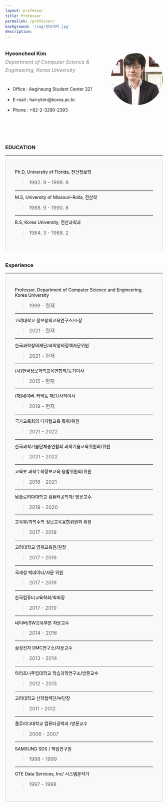 ```yaml
---
layout: professor
title: Professor
permalink: /professor/
background: '/img/정보대학.jpg'
description: 
---
```


<style>
    div {
    
    }
    div.left {
        width: 67%;
        height : 300px;
        float: left;
    }
    div.profile{
        width: 100%;
        position: relative;
    }
    div.profile:after{
        content: "";
        display: block;
        padding-bottom: 100%;
    }
    div.right {
        width: 33%;
        height : 300px;
        float: right;
    }
    div.main {
        width : 100%;
        float : left;
        line-height : 120%;
    }
    div.profilebox {
     width: 100%;
     height: 100%; 
     border-radius: 70%;
     overflow: hidden;
     margin-top : 30px;
     position:absolute;
    }
    div.mainbox{    
     background-color: rgba( 0, 0, 0, 0.015 ); 
     color : #000000; 
     border: 1px solid #CCCCCC; 
     margin-bottom : 40px;
     padding : 30px;
    }
    div.italic{
        font-style : italic;
        font-size : 16px;
        color : gray;
        margin-top : -10px;
        line-height : 160%;
    }
    img.profile {
     width: 100%;
     height: 100%;
     object-fit: cover;
     
    }
    blockquote{
        font-size: 16px;
    }
    img {
     width: 100%;
     object-fit: contain;
    }
</style>
<div class = "main">
    <div class = "left">
        <h3>Hyeoncheol Kim</h3>
        <div class="italic">
            Department of Computer Science & Engineering, Korea University<br><br>
        </div>
        <div>
        <ul>
            <li>Office : Aegineung Student Center 321</li><br>
            <li>E-mail : harrykim@korea.ac.kr</li><br>
            <li>Phone : +82-2-3290-2393</li>
        </ul>
        </div>
    </div>
    <div class = "right">
        <div class = "profile">
        <div class = "profilebox">
            <img class = "profile" src="/img/Professor.jpg" />
        </div>
        </div>
    </div>
</div>
<div class = "main">
        <h3>EDUCATION</h3>
        <hr />
        <div class="mainbox">
                Ph.D, University of Florida, 전산정보학<br>
                <blockquote>1992. 9 - 1998. 8</blockquote>
                <hr>
                M.S, University of Missouri-Rolla, 전산학<br>
                <blockquote>1988. 9 - 1990. 8</blockquote>
                <hr>
                B.S, Korea University, 전산과학과<br>
                <blockquote>1984. 3 - 1988. 2</blockquote>
        </div>
        <h3>Experience</h3>
        <hr />
        <div class="mainbox">
                Professor, Department of Computer Science and Engineering, Korea University<br>
                <!--구분선-->
                <blockquote>1999 - 현재</blockquote>
                <hr>
                <!--구분선-->
                고려대학교 정보창의교육연구소/소장<br>
                <blockquote>2021 - 현재</blockquote>
                <hr>
                한국과학창의재단/과학창의정책자문위원<br>
                <blockquote>2021 - 현재</blockquote>
                <hr>
                <!--구분선-->
                (사)한국정보과학교육연합회/등기이사<br>
                <blockquote>2015 - 현재</blockquote>
                <hr>
                <!--구분선-->
                (재)네이버-커넥트 재단/사외이사<br>
                <blockquote>2019 - 현재</blockquote>
                <hr>
                <!--구분선-->
                국가교육회의 디지털교육 특위/위원<br>
                <blockquote>2021 - 2022</blockquote>
                <hr>
                <!--구분선-->
                한국과학기술단체총연합회 과학기술교육위원회/위원<br>
                <blockquote>2021 - 2022</blockquote>
                <hr>
                <!--구분선-->
                교육부 과학수학정보교육 융합위원회/위원<br>
                <blockquote>2018 - 2021</blockquote>
                <hr>
                <!--구분선-->
                남플로리다대학교 컴퓨터공학과/ 방문교수<br>
                <blockquote>2019 - 2020</blockquote>
                <hr>
                <!--구분선-->
                교육부/과학수학 정보교육융합위원회 위원<br>
                <blockquote>2017 - 2019</blockquote>
                <hr>
                <!--구분선-->
                고려대학교 영재교육원/원장<br>
                <blockquote>2017 - 2019</blockquote>
                <hr>
                <!--구분선-->
                국세청 빅데이터/자문 위원<br>
                <blockquote>2017 - 2019</blockquote>
                <hr>
                <!--구분선-->
                한국컴퓨터교육학회/학회장<br>
                <blockquote>2017 - 2019</blockquote>
                <hr>
                <!--구분선-->
                네이버/SW교육부분 자문교수<br>
                <blockquote>2014 - 2016</blockquote>
                <hr>
                <!--구분선-->
                삼성전자 DMC연구소/자문교수<br>
                <blockquote>2013 - 2014</blockquote>
                <hr>
                <!--구분선-->
               아리조나주립대학교 학습과학연구소/방문교수<br>
                <blockquote>2012 - 2013</blockquote>
                <hr>
                <!--구분선-->
                고려대학교 산학협력단/부단장<br>
                <blockquote>2011 - 2012</blockquote>
                <hr>
                <!--구분선-->
                플로리다대학교 컴퓨터공학과 /방문교수<br>
                <blockquote>2006 - 2007</blockquote>
                <hr>
                <!--구분선-->
                SAMSUNG SDS / 책임연구원<br>
                <blockquote>1998 - 1999</blockquote>
                <hr>
                <!--구분선-->
                GTE Data Services, Inc/ 시스템분석가<br>
                <blockquote>1997 - 1998</blockquote>
                <!--구분선-->
        </div>
    </div>


    


